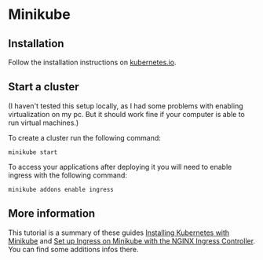 # Minikube 

## Installation

Follow the installation instructions on [kubernetes.io](https://kubernetes.io/docs/tasks/tools/install-minikube/).   

## Start a cluster

(I haven't tested this setup locally, as I had some problems with enabling virtualization on my pc. But it should work fine if your computer is able to run virtual machines.)

To create a cluster run the following command: 

`minikube start`

To access your applications after deploying it you will need to enable ingress with the following command: 

`minikube addons enable ingress`

## More information 

This tutorial is a summary of these guides [Installing Kubernetes with Minikube](https://kubernetes.io/docs/setup/learning-environment/minikube/) and [Set up Ingress on Minikube with the NGINX Ingress Controller](https://kubernetes.io/docs/tasks/access-application-cluster/ingress-minikube/). You can find some additions infos there.
